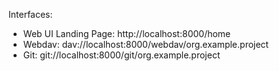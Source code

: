

Interfaces:

* Web UI Landing Page: http://localhost:8000/home
* Webdav: dav://localhost:8000/webdav/org.example.project
* Git: git://localhost:8000/git/org.example.project


